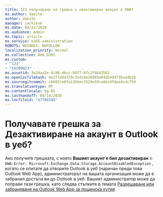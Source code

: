 ```yaml
---
title: 123 получаване на грешка с неактивиран акаунт в OWA?
ms.author: daeite
author: daeite
manager: jackiesm
ms.date: 04/21/2020
ms.audience: Admin
ms.topic: article
ms.service: o365-administration
ROBOTS: NOINDEX, NOFOLLOW
localization_priority: Normal
ms.collection: Adm_O365
ms.custom:
- "123"
- "16200023"
ms.assetid: 3e24aa2e-4c96-46cc-b9f7-8fc2f4643562
ms.openlocfilehash: 4e2f7a0d370c32dc6e38d65e04d54d473ba4db20
ms.sourcegitcommit: c6692ce0fa1358ec3529e59ca0ecdfdea4cdc759
ms.translationtype: MT
ms.contentlocale: bg-BG
ms.lasthandoff: 09/14/2020
ms.locfileid: "47706548"
---
```

# <a name="getting-an-account-disabled-error-in-outlook-on-the-web"></a>Получавате грешка за Дезактивиране на акаунт в Outlook в уеб?

Ако получите грешката, с която **Вашият акаунт е бил дезактивиран**  `X-OWA-Error: Microsoft.Exchange.Data.Storage.AccountDisabledException` , когато се опитате да отворите Outlook в уеб (наричан преди това Outlook Web App), администраторът на вашата организация може да е забранил достъпа ви до Outlook в уеб. Вашият администратор може да поправи тази грешка, като следва стъпките в темата [Разрешаване или забраняване на Outlook Web App за пощенска кутия](https://technet.microsoft.com/library/bb124124%28v=exchg.150%29.aspx).